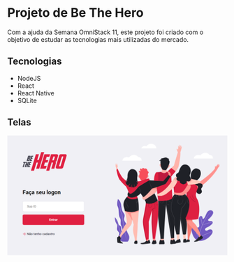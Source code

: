 # Projeto de Be The Hero

Com a ajuda da Semana OmniStack 11, este projeto foi criado com o objetivo de estudar as tecnologias mais utilizadas do mercado.

## Tecnologias

- NodeJS
- React
- React Native
- SQLite

## Telas

![Image description](imgs/1-logon.png)

